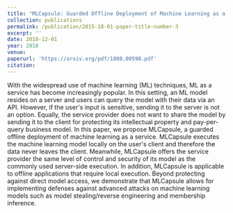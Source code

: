 ```yaml
---
title: "MLCapsule: Guarded Offline Deployment of Machine Learning as a Service"
collection: publications
permalink: /publication/2015-10-01-paper-title-number-3
excerpt: ''
date: 2018-12-01
year: 2018
venue: 
paperurl: 'https://arxiv.org/pdf/1808.00590.pdf'
citation: 
---
```

With the widespread use of machine learning (ML) techniques, ML as a service has become increasingly popular. In this setting, an ML model resides on a server and users can query the model with their data via an API. However, if the user's input is sensitive, sending it to the server is not an option. Equally, the service provider does not want to share the model by sending it to the client for protecting its intellectual property and pay-per-query business model. In this paper, we propose MLCapsule, a guarded offline deployment of machine learning as a service. MLCapsule executes the machine learning model locally on the user's client and therefore the data never leaves the client. Meanwhile, MLCapsule offers the service provider the same level of control and security of its model as the commonly used server-side execution. In addition, MLCapsule is applicable to offline applications that require local execution. Beyond protecting against direct model access, we demonstrate that MLCapsule allows for implementing defenses against advanced attacks on machine learning models such as model stealing/reverse engineering and membership inference.
